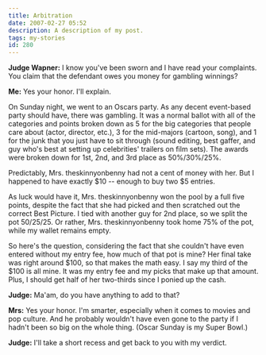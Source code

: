 ```yaml
---
title: Arbitration
date: 2007-02-27 05:52
description: A description of my post.
tags: my-stories
id: 280
---
```

<b>Judge Wapner:</b>  I know you've been sworn and I have read your complaints.  You claim that the defendant owes you money for gambling winnings?

<b>Me:</b>  Yes your honor.  I'll explain.

On Sunday night, we went to an Oscars party.  As any decent event-based party should have, there was gambling.  It was a normal ballot with all of the categories and points broken down as 5 for the big categories that people care about (actor, director, etc.), 3 for the mid-majors (cartoon, song), and 1 for the junk that you just have to sit through (sound editing, best gaffer, and guy who's best at setting up celebrities' trailers on film sets).  The awards were broken down for 1st, 2nd, and 3rd place as 50%/30%/25%.

Predictably, Mrs. theskinnyonbenny had not a cent of money with her.  But I happened to have exactly $10 -- enough to buy two $5 entries.

As luck would have it, Mrs. theskinnyonbenny won the pool by a full five points, despite the fact that she had picked and then scratched out the correct Best Picture.  I tied with another guy for 2nd place, so we split the pot 50/25/25.  Or rather, Mrs. theskinnyonbenny took home 75% of the pot, while my wallet remains empty.

So here's the question, considering the fact that she couldn't have even entered without my entry fee, how much of that pot is mine?  Her final take was right around $100, so that makes the math easy.  I say my third of the $100 is all mine.  It was my entry fee and my picks that make up that amount.  Plus, I should get half of her two-thirds since I ponied up the cash.

<b>Judge:</b>  Ma'am, do you have anything to add to that?

<b>Mrs:</b>  Yes your honor.  I'm smarter, especially when it comes to movies and pop culture.  And he probably wouldn't have even gone to the party if I hadn't been so big on the whole thing.  (Oscar Sunday is my Super Bowl.)

<b>Judge:</b>  I'll take a short recess and get back to you with my verdict.